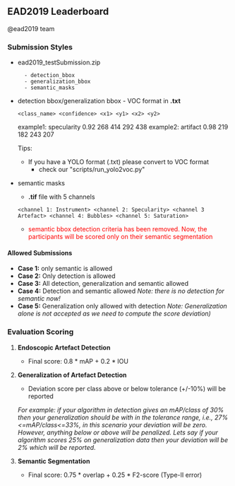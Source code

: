 ## EAD2019 Leaderboard 
@ead2019 team

### Submission Styles

- ead2019_testSubmission.zip

		- detection_bbox
		- generalization_bbox
		- semantic_masks

  
- detection bbox/generalization bbox  - VOC format in  **.txt**
  
  	`` <class_name> <confidence> <x1> <y1> <x2> <y2> ``
  		
  	example1: specularity	0.92 268 414 292 438
  	example2: artifact	0.98 219 182 243 207
  		
  	Tips:
  		
  	- If you have a YOLO format (.txt) please convert to VOC format
  		- check our "scripts/run_yolo2voc.py"
  
- semantic masks
  	- **.tif** file with 5 channels
  		
	``<channel 1: Instrument> <channel 2: Specularity> <channel 3 Artefact> <channel 4: Bubbles> <channel 5: Saturation>``
  		
  	- <span style="color:red"> semantic bbox detection criteria has been removed. Now, the participants will be scored only on their semantic segmentation </span>

#### Allowed Submissions

- **Case 1:** only semantic is allowed
- **Case 2:** Only detection is allowed
- **Case 3:** All detection, generalization and semantic allowed
- **Case 4:** Detection and semantic allowed *Note: there is no detection for semantic now!*
- **Case 5:** Generalization only allowed with detection 
	 *Note: Generalization alone is not accepted as we need to compute the score deviation)*

### Evaluation Scoring

1. **Endoscopic Artefact Detection**
	- Final score: 0.8 * mAP + 0.2 * IOU
2. **Generalization of Artefact Detection**
	- Deviation score per class above or below tolerance (+/-10%) will be reported

	*For example: if your algorithm in detection gives an mAP/class of 30% then your generalization should be with in the tolerance range, i.e., 27%<=mAP/class<=33%, in this scenario your deviation will be zero. However, anything below or above will be penalized. Lets say if your algorithm scores 25% on generalization data then your deviation will be 2% which will be reported.*
	
3. **Semantic Segmentation**
	- Final score: 0.75 * overlap + 0.25 * F2-score (Type-II error)
	

  		
  	
